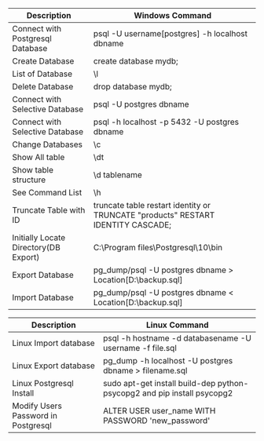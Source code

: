 | Description | Windows Command |
| --- | --- |
|Connect with Postgresql Database|psql -U username[postgres] -h localhost dbname |
| Create Database| create database mydb; |
| List of Database|\l|
| Delete Database|drop database mydb;|
|Connect with Selective Database|psql -U postgres dbname|
|Connect with Selective Database|psql -h localhost -p 5432 -U postgres dbname|
|Change Databases|\c|
|Show All table|\dt|
|Show table structure|\d tablename|
|See Command List|\h|
|Truncate Table with ID|truncate table restart identity or TRUNCATE "products" RESTART IDENTITY CASCADE;|
|Initially Locate Directory(DB Export)|C:\Program files\Postgresql\10\bin|
| Export Database| pg_dump/psql -U postgres dbname > Location[D:\backup.sql] | 
| Import Database|pg_dump/psql -U postgres dbname < Location[D:\backup.sql]|

| Description | Linux Command |
| --- | --- |
|Linux Import database|psql -h hostname -d databasename -U username -f file.sql|
|Linux Export database|pg_dump -h localhost -U postgres dbname > filename.sql|
|Linux Postgresql Install|sudo apt-get install build-dep python-psycopg2 and pip install psycopg2|
|Modify Users Password in Postgresql|ALTER USER user_name WITH PASSWORD 'new_password'




